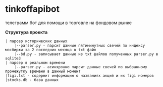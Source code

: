 # tinkoffapibot
телеграмм бот для помощи в торговле на фондовом рынке


**Структура проекта**


    | парсер исторических данных
        |--parser.py - парсит данные пятиминутных свечей по индексу мосбиржи за 2 последних месяца в txt файл
        |--bd.py - записывает данные из txt файлов полученных parser.py в sqlite3
    | парсер в реальном времени
        |--parser.py - асинхронно парсит данные свечей по выбранному промежутку времени в данный момент
    |figi.txt - содержит информацию о названиях акций и их figi номеров
    |stocks.db - база данных
